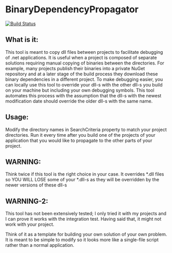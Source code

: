 # BinaryDependencyPropagator

[![Build Status](https://dev.azure.com/krzysztofjaniszewski0334/BinaryDependencyPropagator/_apis/build/status/krzyszsz.BinaryDependencyPropagator?branchName=master)](https://dev.azure.com/krzysztofjaniszewski0334/BinaryDependencyPropagator/_build/latest?definitionId=1&branchName=master)


## What is it:
This tool is meant to copy dll files between projects to facilitate debugging of .net applications.
It is useful when a project is composed of separate solutions requiring manual copying of binaries between the directories.
For example, many projects publish their binaries into a private NuGet repository and at a later stage of the build process
they download these binary dependencies in a different project.
To make debugging easier, you can locally use this tool to override your dll-s with the other dll-s you build on your machine
but including your own debugging symbols. This tool automates this process with the assumption that the dll-s with the newest
modification date should override the older dll-s with the same name.

## Usage:
Modify the directory names in SearchCriteria property to match your project directories.
Run it every time after you build one of the projects of your application that you would like to propagate
to the other parts of your project.

## WARNING:
Think twice if this tool is the right choice in your case. It overrides *.dll files so YOU WILL LOSE some of your *.dll-s as
they will be overridden by the newer versions of these dll-s

## WARNING-2:
This tool has not been extensively tested; I only tried it with my projects and I can prove it works with the integration test.
Having said that, it might not work with your project.

Think of it as a template for building your own solution of your own problem.
It is meant to be simple to modify so it looks more like a single-file script rather than a normal application.

